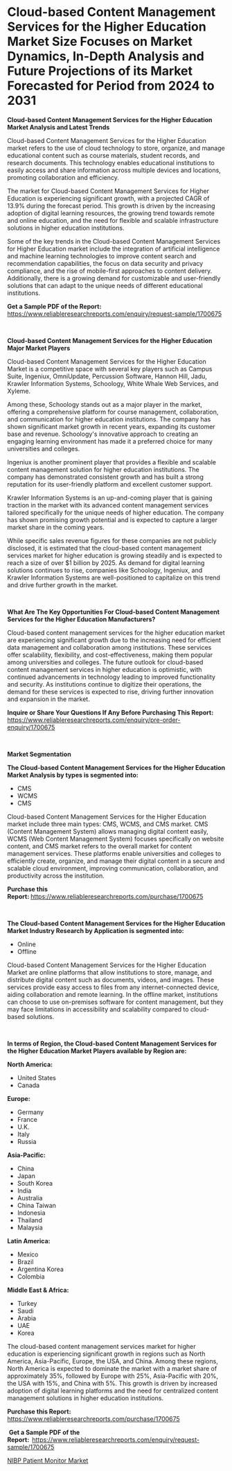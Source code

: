 <p><h1>Cloud-based Content Management Services for the Higher Education Market Size Focuses on Market Dynamics, In-Depth Analysis and Future Projections of its Market Forecasted for Period from 2024 to 2031</h1></p><p><strong>Cloud-based Content Management Services for the Higher Education Market Analysis and Latest Trends</strong></p>
<p><p>Cloud-based Content Management Services for the Higher Education market refers to the use of cloud technology to store, organize, and manage educational content such as course materials, student records, and research documents. This technology enables educational institutions to easily access and share information across multiple devices and locations, promoting collaboration and efficiency.</p><p>The market for Cloud-based Content Management Services for Higher Education is experiencing significant growth, with a projected CAGR of 13.9% during the forecast period. This growth is driven by the increasing adoption of digital learning resources, the growing trend towards remote and online education, and the need for flexible and scalable infrastructure solutions in higher education institutions.</p><p>Some of the key trends in the Cloud-based Content Management Services for Higher Education market include the integration of artificial intelligence and machine learning technologies to improve content search and recommendation capabilities, the focus on data security and privacy compliance, and the rise of mobile-first approaches to content delivery. Additionally, there is a growing demand for customizable and user-friendly solutions that can adapt to the unique needs of different educational institutions.</p></p>
<p><strong>Get a Sample PDF of the Report:&nbsp;</strong> <a href="https://www.reliableresearchreports.com/enquiry/request-sample/1700675">https://www.reliableresearchreports.com/enquiry/request-sample/1700675</a></p>
<p>&nbsp;</p>
<p><strong>Cloud-based Content Management Services for the Higher Education Major Market Players</strong></p>
<p><p>Cloud-based Content Management Services for the Higher Education Market is a competitive space with several key players such as Campus Suite, Ingeniux, OmniUpdate, Percussion Software, Hannon Hill, Jadu, Krawler Information Systems, Schoology, White Whale Web Services, and Xyleme.</p><p>Among these, Schoology stands out as a major player in the market, offering a comprehensive platform for course management, collaboration, and communication for higher education institutions. The company has shown significant market growth in recent years, expanding its customer base and revenue. Schoology's innovative approach to creating an engaging learning environment has made it a preferred choice for many universities and colleges.</p><p>Ingeniux is another prominent player that provides a flexible and scalable content management solution for higher education institutions. The company has demonstrated consistent growth and has built a strong reputation for its user-friendly platform and excellent customer support.</p><p>Krawler Information Systems is an up-and-coming player that is gaining traction in the market with its advanced content management services tailored specifically for the unique needs of higher education. The company has shown promising growth potential and is expected to capture a larger market share in the coming years.</p><p>While specific sales revenue figures for these companies are not publicly disclosed, it is estimated that the cloud-based content management services market for higher education is growing steadily and is expected to reach a size of over $1 billion by 2025. As demand for digital learning solutions continues to rise, companies like Schoology, Ingeniux, and Krawler Information Systems are well-positioned to capitalize on this trend and drive further growth in the market.</p></p>
<p>&nbsp;</p>
<p><strong>What Are The Key Opportunities For Cloud-based Content Management Services for the Higher Education Manufacturers?</strong></p>
<p><p>Cloud-based content management services for the higher education market are experiencing significant growth due to the increasing need for efficient data management and collaboration among institutions. These services offer scalability, flexibility, and cost-effectiveness, making them popular among universities and colleges. The future outlook for cloud-based content management services in higher education is optimistic, with continued advancements in technology leading to improved functionality and security. As institutions continue to digitize their operations, the demand for these services is expected to rise, driving further innovation and expansion in the market.</p></p>
<p><strong>Inquire or Share Your Questions If Any Before Purchasing This Report:</strong> <a href="https://www.reliableresearchreports.com/enquiry/pre-order-enquiry/1700675">https://www.reliableresearchreports.com/enquiry/pre-order-enquiry/1700675</a></p>
<p>&nbsp;</p>
<p><strong>Market Segmentation</strong></p>
<p><strong>The Cloud-based Content Management Services for the Higher Education Market Analysis by types is segmented into:</strong></p>
<p><ul><li>CMS</li><li>WCMS</li><li>CMS</li></ul></p>
<p><p>Cloud-based Content Management Services for the Higher Education market include three main types: CMS, WCMS, and CMS market. CMS (Content Management System) allows managing digital content easily, WCMS (Web Content Management System) focuses specifically on website content, and CMS market refers to the overall market for content management services. These platforms enable universities and colleges to efficiently create, organize, and manage their digital content in a secure and scalable cloud environment, improving communication, collaboration, and productivity across the institution.</p></p>
<p><strong>Purchase this Report:&nbsp;</strong><a href="https://www.reliableresearchreports.com/purchase/1700675">https://www.reliableresearchreports.com/purchase/1700675</a></p>
<p>&nbsp;</p>
<p><strong>The Cloud-based Content Management Services for the Higher Education Market Industry Research by Application is segmented into:</strong></p>
<p><ul><li>Online</li><li>Offline</li></ul></p>
<p><p>Cloud-based Content Management Services for the Higher Education Market are online platforms that allow institutions to store, manage, and distribute digital content such as documents, videos, and images. These services provide easy access to files from any internet-connected device, aiding collaboration and remote learning. In the offline market, institutions can choose to use on-premises software for content management, but they may face limitations in accessibility and scalability compared to cloud-based solutions.</p></p>
<p>&nbsp;</p>
<p><strong>In terms of Region, the Cloud-based Content Management Services for the Higher Education Market Players available by Region are:</strong></p>
<p>
    <p> <strong> North America: </strong>
        <ul>
            <li>United States</li>
            <li>Canada</li>
        </ul>
        </p> 
    <p> <strong> Europe: </strong>
        <ul>
            <li>Germany</li>
            <li>France</li>
            <li>U.K.</li>
            <li>Italy</li>
            <li>Russia</li>
        </ul>
        </p> 
    <p> <strong> Asia-Pacific: </strong>
        <ul>
            <li>China</li>
            <li>Japan</li>
            <li>South Korea</li>
            <li>India</li>
            <li>Australia</li>
            <li>China Taiwan</li>
            <li>Indonesia</li>
            <li>Thailand</li>
            <li>Malaysia</li>
        </ul>
        </p> 
    <p> <strong> Latin America: </strong>
        <ul>
            <li>Mexico</li>
            <li>Brazil</li>
            <li>Argentina Korea</li>
            <li>Colombia</li>
        </ul>
        </p> 
    <p> <strong> Middle East & Africa: </strong>
        <ul>
            <li>Turkey</li>
            <li>Saudi</li>
            <li>Arabia</li>
            <li>UAE</li>
            <li>Korea</li>
        </ul>
    </p>
    </p>
<p><p>The cloud-based content management services market for higher education is experiencing significant growth in regions such as North America, Asia-Pacific, Europe, the USA, and China. Among these regions, North America is expected to dominate the market with a market share of approximately 35%, followed by Europe with 25%, Asia-Pacific with 20%, the USA with 15%, and China with 5%. This growth is driven by increased adoption of digital learning platforms and the need for centralized content management solutions in higher education institutions.</p></p>
<p><strong>Purchase this Report: </strong><a href="https://www.reliableresearchreports.com/purchase/1700675">https://www.reliableresearchreports.com/purchase/1700675</a></p>
<p>&nbsp;<strong>Get a Sample PDF of the Report:&nbsp;&nbsp;</strong><a href="https://www.reliableresearchreports.com/enquiry/request-sample/1700675">https://www.reliableresearchreports.com/enquiry/request-sample/1700675</a></p>
<p><strong></strong></p>
<p><p><a href="https://github.com/jhcraigie/Market-Research-Report-List-2/blob/main/nibp-patient-monitor-market.md">NIBP Patient Monitor Market</a></p></p>